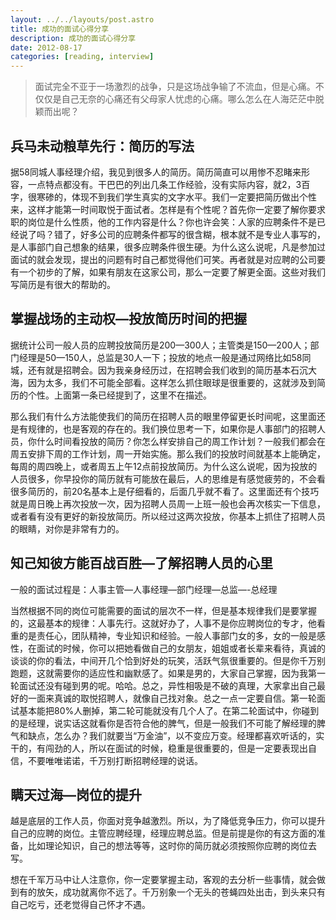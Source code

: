 ```yaml
---
layout: ../../layouts/post.astro
title: 成功的面试心得分享
description: 成功的面试心得分享
date: 2012-08-17
categories: [reading, interview]
---
```


> 面试完全不亚于一场激烈的战争，只是这场战争输了不流血，但是心痛。不仅仅是自己无奈的心痛还有父母家人忧虑的心痛。哪么怎么在人海茫茫中脱颖而出呢？

## 兵马未动粮草先行：简历的写法

据58同城人事经理介绍，我见到很多人的简历。简历简直可以用惨不忍睹来形容，一点特点都没有。干巴巴的列出几条工作经验，没有实际内容，就2，3百字，很寒碜的，体现不到我们学生真实的文字水平。我们一定要把简历做出个性来，这样才能第一时间取悦于面试者。怎样是有个性呢？首先你一定要了解你要求职的岗位是什么性质，他的工作内容是什么？你也许会笑：人家的应聘条件不是已经说了吗？错了，好多公司的应聘条件都写的很含糊，根本就不是专业人事写的，是人事部门自己想象的结果，很多应聘条件很生硬。为什么这么说呢，凡是参加过面试的就会发现，提出的问题有时自己都觉得他们可笑。再者就是对应聘的公司要有一个初步的了解，如果有朋友在这家公司，那么一定要了解更全面。这些对我们写简历是有很大的帮助的。

## 掌握战场的主动权—投放简历时间的把握

据统计公司一般人员的应聘投放简历是200—300人；主管类是150—200人；部门经理是50—150人，总监是30人一下；投放的地点一般是通过网络比如58同城，还有就是招聘会。因为我亲身经历过，在招聘会我们收到的简历基本石沉大海，因为太多，我们不可能全部看。这样怎么抓住眼球是很重要的，这就涉及到简历的个性。上面第一条已经提到了，这里不在描述。

那么我们有什么方法能使我们的简历在招聘人员的眼里停留更长时间呢，这里面还是有规律的，也是客观的存在的。我们换位思考一下，如果你是人事部门的招聘人员，你什么时间看投放的简历？你怎么样安排自己的周工作计划？一般我们都会在周五安排下周的工作计划，周一开始实施。那么我们的投放时间就基本上能确定，每周的周四晚上，或者周五上午12点前投放简历。为什么这么说呢，因为投放的人员很多，你早投你的简历就有可能放在最后，人的思维是有感觉疲劳的，不会看很多简历的，前20名基本上是仔细看的，后面几乎就不看了。这里面还有个技巧就是周日晚上再次投放一次，因为招聘人员周一上班一般也会再次核实一下信息，或者看有没有更好的新投放简历。所以经过这两次投放，你基本上抓住了招聘人员的眼睛，对你是非常有力的。

##  知己知彼方能百战百胜—了解招聘人员的心里

一般的面试过程是：人事主管—人事经理—部门经理—总监—-总经理

当然根据不同的岗位可能需要的面试的层次不一样，但是基本规律我们是要掌握的，这最基本的规律：人事先行。这就好办了，人事不是你应聘岗位的专才，他看重的是责任心，团队精神，专业知识和经验。一般人事部门女的多，女的一般是感性，在面试的时候，你可以把她看做自己的女朋友，姐姐或者长辈来看待，真诚的谈谈的你的看法，中间开几个恰到好处的玩笑，活跃气氛很重要的。但是你千万别跑题，这就需要你的适应性和幽默感了。如果是男的，大家自己掌握，因为我第一轮面试还没有碰到男的呢。哈哈。总之，异性相吸是不破的真理，大家拿出自己最好的一面来真诚的取悦招聘人，就像自己找对象。总之一点一定要自信。第一轮面试基本能把80%人删掉，第二轮可能就没有几个人了。在第二轮面试中，你碰到的是经理，说实话这就看你是否符合他的脾气，但是一般我们不可能了解经理的脾气和缺点，怎么办？我们就要当“万金油”，以不变应万变。经理都喜欢听话的，实干的，有闯劲的人，所以在面试的时候，稳重是很重要的，但是一定要表现出自信，不要唯唯诺诺，千万别打断招聘经理的说话。

## 瞒天过海—岗位的提升

越是底层的工作人员，你面对竞争越激烈。所以，为了降低竞争压力，你可以提升自己的应聘的岗位。主管应聘经理，经理应聘总监。但是前提是你的有这方面的准备，比如理论知识，自己的想法等等，这时你的简历就必须按照你应聘的岗位去写。

想在千军万马中让人注意你，你一定要掌握主动，客观的去分析一些事情，就会做到有的放矢，成功就离你不远了。千万别象一个无头的苍蝇四处出击，到头来只有自己吃亏，还老觉得自己怀才不遇。
